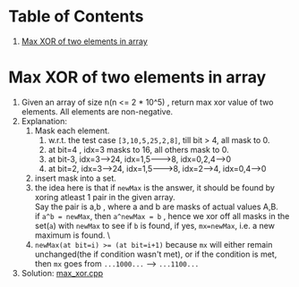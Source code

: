 # Table of Contents
1. [Max XOR of two elements in array](#max_xor)

# Max XOR of two elements in array<a name="max_xor"></a>
1. Given an array of size n(n <= 2 * 10^5) , return max xor value of two elements. All elements are non-negative.
2. Explanation:
    1. Mask each element.
        1. w.r.t. the test case `[3,10,5,25,2,8]`, till bit > 4, all mask to 0.
        2. at bit=4 , idx=3 masks to 16, all others mask to 0.
        3. at bit-3, idx=3-->24, idx=1,5--->8, idx=0,2,4-->0
        4. at bit=2, idx=3-->24, idx=1,5--->8, idx=2-->4, idx=0,4-->0
    2. insert mask into a set.
    3. the idea here is that if `newMax` is the answer, it should be found by xoring atleast 1 pair in the given array. \
    Say the pair is a,b , where a and b are masks of actual values A,B. \
    if `a^b = newMax`, then `a^newMax = b` , hence we xor off all masks in the set(`a`) with `newMax` to see if `b` is found, if yes, `mx=newMax`, i.e. a new maximum is found. \
    4. `newMax(at bit=i) >= (at bit=i+1)` because `mx` will either remain unchanged(the if condition wasn't met), or if the condition is met, then `mx` goes from `...1000...` --> `...1100...`
2. Solution: [max_xor.cpp](max_xor.cpp)



